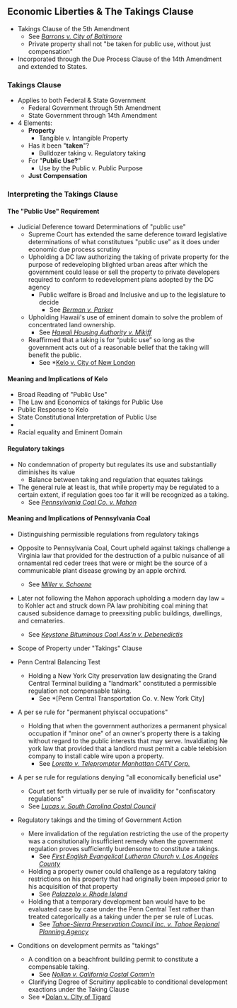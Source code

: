 ## Economic Liberties & The Takings Clause
- Takings Clause of the 5th Amendment
  - See *[Barrons v. City of Baltimore](link)*
  - Private property shall not "be taken for public use, without just compensation"
- Incorporated through the Due Process Clause of the 14th Amendment and extended to States.

### Takings Clause
- Applies to both Federal & State Government
  - Federal Government through 5th Amendment
  - State Government through 14th Amendment
- 4 Elements:
  - **Property**
    - Tangible v. Intangible Property
  - Has it been "**taken**"?
    - Bulldozer taking v. Regulatory taking
  - For "**Public Use?**"
    - Use by the Public v. Public Purpose
  - **Just Compensation**

### Interpreting the Takings Clause
#### The "Public Use" Requirement
- Judicial Deference toward Determinations of "public use"
  - Supreme Court has extended the same deference toward legislative determinations of what constitutues "public use" as it does under economic due process scrutiny
  - Upholding a DC law authorizing the taking of private property for the purpose of redeveloping blighted urban areas after which the government could lease or sell the property to private developers required to conform to redevelopment plans adopted by the DC agency
    - Public welfare is Broad and Inclusive and up to the legislature to decide
      - See *[Berman v. Parker](link)*
  - Upholding Hawaii's use of eminent domain to solve the problem of concentrated land ownership.
    - See *[Hawaii Housing Authority v. Mikiff](link)*
  - Reaffirmed that a taking is for “public use” so long as the government acts out of a reasonable belief that the taking will benefit  the  public.
    - See *[Kelo v. City of New London](link)

#### Meaning and Implications of Kelo
  - Broad Reading of "Public Use"
  - The Law and Economics of takings for Public Use
  - Public Response to Kelo
  - State Constitutional Interpretation of Public Use
  -
  - Racial equality and Eminent Domain

#### Regulatory takings
  - No condemnation of property but regulates its use and substantially diminishes its value
    - Balance between taking and regulation that equates takings
  - The general rule at least is, that while property may be regulated to a certain extent, if regulation goes too far it will be recognized as a taking.
    - See *[Pennsylvania Coal Co. v. Mahon](link)*

#### Meaning and Implications of Pennsylvania Coal
- Distinguishing permissible regulations from regulatory takings
- Opposite to Pennsylvania Coal, Court upheld against takings challenge a Virginia law that provided for the destruction of a pulbic nuisance of all ornamental red ceder trees that were or might be the source of a communicable plant disease growing by an apple orchird.
  - See *[Miller v. Schoene](link)*
- Later not following the Mahon apporach upholding a modern day law = to Kohler act and struck down PA law prohibiting coal mining that caused subsidence damage to preexsiting public buildings, dwellings, and cemateries.
  - See *[Keystone Bituminous Coal Ass'n v. Debenedictis](link)*

- Scope of Property under "Takings" Clause
- Penn Central Balancing Test
  - Holding a New York City preservation law designating the Grand Central Terminal building a "landmark" constituted a permissible regulation not compensable taking.
    - See *[Penn Central Transportation Co. v. New York City]
- A per se rule for "permanent phyiscal occupations"
  - Holding that when the government authorizes a permanent physical occupation if "minor one" of an owner's property there is a taking without regard to the public interests that may serve. Invaldiating Ne york law that provided that a landlord must permit a cable telebision company to install cable wire upon a property.
    - See *[Loretto v. Teleprompter Manhattan CATV Corp.](link)*
- A per se rule for regulations denying "all economically beneficial use"
  - Court set forth virtually per se rule of invalidity for "confiscatory regulations"
  - See *[Lucas v. South Carolina Costal Council](link)*
- Regulatory takings and the timing of Government Action
  - Mere invalidation of the regulation restricting the use of the property was a consitutionally insufficient remedy when the government regulation proves sufficiently burdensome to constitute a takings.
    - See *[First English Evangelical Lutheran Church v. Los Angeles County](link)*
  - Holding a property owner could challenge as a regulatory taking restrictions on his property that had originally been imposed prior to his acquisition of that property
    - See *[Palazzolo v. Rhode Island](link)*
  - Holding that a temporary development ban would have to be evaluated case by case under the Penn Central Test rather than treated categorically as a taking under the per se rule of Lucas.
    - See *[Tahoe-Sierra Preservation Council Inc. v. Tahoe Regional Planning Agency](link)*
- Conditions on development permits as "takings"
  - A condition on a beachfront building permit to constitute a compensable taking.
    - See *[Nollan v. California Costal Comm'n](link)*
  - Clarifying Degree of Scruitiny applicable to conditional development exactions under the Taking Clause
  - See *[Dolan v. CIty of Tigard](link)
